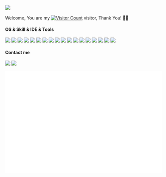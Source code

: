 <!-- Emoji表情：https://emojixd.com/ -->
<!-- Github Readme Activity Graph：https://ashutosh00710.github.io/github-readme-activity-graph/ -->
<!-- 贪吃蛇：https://platane.github.io/snk/ -->
<!-- Visitor Badge：https://visitor-badge.glitch.me/ -->

<!-- 打字特效：https://readme-typing-svg.herokuapp.com/demo/ -->
![](https://readme-typing-svg.herokuapp.com?font=Courgette&size=28&pause=1000&color=000000&vCenter=true&width=435&lines=Hello+friends+%F0%9F%91%8B)

<!-- 访客统计：https://profile-counter.glitch.me/username/count.svg -->
Welcome, You are my [![Visitor Count](https://profile-counter.glitch.me/KPI0/count.svg)](https://kpi0.github.io/) visitor, Thank You! 🎉🎉<br>

<!--
icon：https://simpleicons.org/ 、https://shields.io/
格式一：flat-square=扁平化+圆角
[![](https://img.shields.io/badge/-Windows-FFFFFF?style=flat-square&logo=Windows&logoColor=000000)](https://www.microsoft.com/)
格式二：for-the-badge=全大写字母
[![](https://img.shields.io/badge/-Windows-FFFFFF?style=for-the-badge&logo=Windows&logoColor=000000)](https://www.microsoft.com/)
格式三：flat=扁平化+直角
[![](https://img.shields.io/badge/-Windows-FFFFFF?style=flat&logo=Windows&logoColor=000000)](https://www.microsoft.com/)
格式四：plastic=立体
[![](https://img.shields.io/badge/-Windows-FFFFFF?style=plastic&logo=Windows&logoColor=000000)](https://www.microsoft.com/)
格式五：social=社交
[![](https://img.shields.io/badge/-Windows-FFFFFF?style=social&logo=Windows&logoColor=000000)](https://www.microsoft.com/)
-->

#### OS & Skill & IDE & Tools
[![](https://img.shields.io/badge/-Windows-FFFFFF?style=flat-square&logo=Windows&logoColor=000000)](https://www.microsoft.com/)
[![](https://img.shields.io/badge/-Android-FFFFFF?style=flat-square&logo=Android&logoColor=000000)](https://www.android.com/)
[![](https://img.shields.io/badge/-Ubuntu-FFFFFF?style=flat-square&logo=Ubuntu&logoColor=000000)](https://ubuntu.com/)
[![](https://img.shields.io/badge/-CentOS-FFFFFF?style=flat-square&logo=CentOS&logoColor=000000)](https://www.centos.org/)
[![](https://img.shields.io/badge/-Altium%20Designer-FFFFFF?style=flat-square&logo=Altium%20Designer&logoColor=000000)](https://www.altium.com/)
[![](https://img.shields.io/badge/-STM32-FFFFFF?style=flat-square&logo=STMicroelectronics&logoColor=000000)](https://www.st.com/)
[![](https://img.shields.io/badge/-Arduino-FFFFFF?style=flat-square&logo=Arduino&logoColor=000000)](https://www.arduino.cc/)
![](https://img.shields.io/badge/-C-FFFFFF?style=flat-square&logo=C&logoColor=000000)
[![](https://img.shields.io/badge/-Sublime%20Text-FFFFFF?style=flat-square&logo=Sublime%20Text&logoColor=000000)](https://www.sublimetext.com/)
[![](https://img.shields.io/badge/-Office-FFFFFF?style=flat-square&logo=Microsoft%20Office&logoColor=000000)](https://www.office.com/)
[![](https://img.shields.io/badge/-Docker-FFFFFF?style=flat-square&logo=Docker&logoColor=000000)](https://www.docker.com/)
[![](https://img.shields.io/badge/-OpenWrt-FFFFFF?style=flat-square&logo=OpenWrt&logoColor=000000)](https://openwrt.org/)
[![](https://img.shields.io/badge/-fuck%20Ads-FFFFFF?style=flat-square&logo=uBlock%20Origin&logoColor=000000)](https://github.com/KPI0/fuck-Ads)
[![](https://img.shields.io/badge/-Proteus-brightgreen)](https://www.labcenter.com/)
[![](https://img.shields.io/badge/-%E5%98%89%E7%AB%8B%E5%88%9BEDA-brightgreen)](https://lceda.cn/)
[![](https://img.shields.io/badge/-KEIL-brightgreen)](https://www.keil.com/)
[![](https://img.shields.io/badge/-MATLAB-brightgreen)](https://www.mathworks.com/)
[![](https://img.shields.io/badge/-Multisim-brightgreen)](https://www.ni.com/en-us/support/downloads/software-products/download.multisim.html#452133)

#### Contact me
[![](https://img.shields.io/badge/-Telegram-FFFFFF?style=flat-square&logo=telegram&logoColor=000000)](https://t.me/fuck996work/)
[![](https://img.shields.io/badge/-Gmail-FFFFFF?style=flat-square&logo=gmail&logoColor=000000)](mailto:kkb6969a@gmail.com)

<!--
#### Contact me
[![](https://img.shields.io/badge/-Gmail-FFFFFF?style=for-the-badge&logo=Gmail&logoColor=000000)](mailto:kkb6969a@gmail.com)
[![](https://img.shields.io/badge/-Facebook-FFFFFF?style=for-the-badge&logo=Facebook&logoColor=000000)](https://www.facebook.com/hushuode/)
[![](https://img.shields.io/badge/-Twitter-FFFFFF?style=for-the-badge&logo=Twitter&logoColor=000000)](https://twitter.com/hushuode)
[![](https://img.shields.io/badge/-WeChat-FFFFFF?style=for-the-badge&logo=WeChat&logoColor=000000)](https://996plus.icu/images/WeChat.png)
[![](https://img.shields.io/badge/-QQ-FFFFFF?style=for-the-badge&logo=Tencent%20QQ&logoColor=000000)](https://996plus.icu/images/QQ.jpg)
-->

<!-- GitHub数据统计：https://metrics.lecoq.io/ -->
![](/github-metrics.svg)
